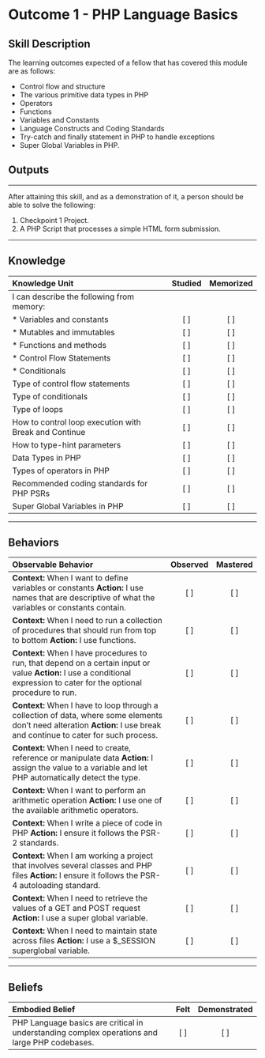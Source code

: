 # Outcome 1 - PHP Language Basics

**Skill Description**
----------

The learning outcomes expected of a fellow that has covered this module are as follows:
- Control flow and structure
- The various primitive data types in PHP
- Operators
- Functions
- Variables and Constants
- Language Constructs and Coding Standards
- Try-catch and finally statement in PHP to handle exceptions
- Super Global Variables in PHP.


## **Outputs**
----------
After attaining this skill, and as a demonstration of it, a person should be able to solve the following:

1. Checkpoint 1 Project.
2. A PHP Script that processes a simple HTML form submission.

----------
## **Knowledge**


| Knowledge Unit   |      Studied      | Memorized |
|:-------------|:------------------:|:--------:|
| I can describe the following from memory: | | |
| * Variables and constants | [ ] | [ ] |
| * Mutables and immutables | [ ] | [ ] |
| * Functions and methods | [ ] | [ ] |
| * Control Flow Statements | [ ] | [ ] |
| * Conditionals | [ ] | [ ] |
| Type of control flow statements | [ ] | [ ] |
| Type of conditionals | [ ] | [ ] |
| Type of loops | [ ] | [ ] |
| How to control loop execution with Break and Continue | [ ] | [ ] |
| How to type-hint parameters | [ ] | [ ] |
| Data Types in PHP | [ ] | [ ] |
| Types of operators in PHP | [ ] | [ ] |
| Recommended coding standards for PHP PSRs | [ ] | [ ] |
| Super Global Variables in PHP | [ ] | [ ] |


----------


## **Behaviors**

| Observable Behavior   |      Observed      | Mastered |
|:-------------|:------------------:|:--------:|
| **Context:** When I want to define variables or constants **Action:** I use names that are descriptive of what the variables or constants contain.| [ ] | [ ]  |
| **Context:** When I need to run a collection of procedures that should run from top to bottom **Action:** I use functions. |   [ ]   |   [ ] |
| **Context:** When I have procedures to run, that depend on a certain input or value **Action:** I use a conditional expression to cater for the optional procedure to run. |   [ ]   |   [ ] |
| **Context:** When I have to loop through a collection of data, where some elements don’t need alteration **Action:** I use break and continue to cater for such process.|   [ ]   |   [ ] |
| **Context:**  When I need to create, reference or manipulate data **Action:** I assign the value to a variable and let PHP automatically detect the type. |   [ ]   |   [ ] |
| **Context:**  When I want to perform an arithmetic operation **Action:**  I use one of the available arithmetic operators.|   [ ]   |   [ ] |
| **Context:** When I write a piece of code in PHP **Action:** I ensure it follows the PSR-2 standards.|   [ ]   |   [ ] |
| **Context:**  When I am working a project that involves several classes and PHP files **Action:**   I ensure it follows the PSR-4 autoloading standard.|   [ ]   |   [ ] |
| **Context:**  When I need to retrieve the values of a GET and POST request **Action:** I use a super global variable.|   [ ]   |   [ ] |
| **Context:** When I need to maintain state across files **Action:** I use a $_SESSION superglobal variable.|   [ ]   |   [ ] |

----------


## **Beliefs**


| Embodied Belief   |      Felt      | Demonstrated |
|:-------------|:------------------:|:--------:|
| PHP Language basics are critical in understanding complex operations and large PHP codebases. | [ ] | [ ] |
